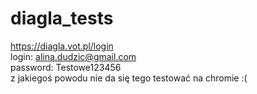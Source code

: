 # diagla_tests<br>
https://diagla.vot.pl/login <br>
login: alina.dudzic@gmail.com<br>
password: Testowe123456<br>
z jakiegoś powodu nie da się tego testować na chromie :(
